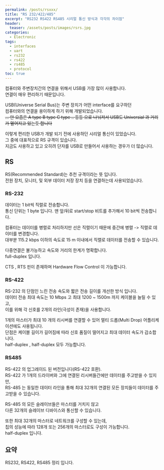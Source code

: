 ```yaml
---
permalink: /posts/rsxxx/
title: "RS 232/422/485"
excerpt: "RS232 RS422 RS485 시리얼 통신 방식과 각각의 차이점"
header:
  teaser: /assets/posts/images/rsrs.jpg
categories:
  - Electronic
tags:
  - interfaces
  - uart
  - rs232
  - rs422
  - rs485
  - protocol
toc: true
---
```


컴퓨터와 주변장치간의 연결을 위해서 USB를 가장 많이 사용합니다.<br>
연결이 매우 편리하기 때문입니다.<br>

USB(Universe Serial Bus)는 주변 장치가 어떤 interface를 요구하던<br>
컴퓨터와의 연결을 용이하게 하기 위해 개발되었습니다.<br>
~~... 만 요즘은 A type B type C type .. 등등 으로 나눠져서 USB도 Universial 과 거리가 멀어지고 있는듯 합니다~~<br>

이렇게 편리한 USB가 개발 되기 전에 사용하던 시리얼 통신이 있었습니다.<br>
그 중에 대표적으로 RS 규격이 있습니다.<br>
지금도 사용하고 있고 오히려 단자를 USB로 만들어서 사용하는 경우가 더 많습니다.<br>

## RS

RS(Recommended Standard)는 추천 규격이라는 뜻 입니다.<br>
전원 장치, 모니터, 및 외부 데이터 저장 장치 등을 연결하는데 사용되었습니다.<br>

### RS-232

데이터는 1 bit씩 직렬로 전송합니다.<br>
통신 단위는 1 byte 입니다. 맨 앞/뒤로 start/stop 비트를 추가해서 10 bit씩 전송합니다.<br>

컴퓨터는 데이터를 병렬로 처리하지만 선은 직렬이기 때문에 중간에 병렬 -> 직렬로 데이터를 변경합니다.<br>
대부분 115.2 kbps 이하의 속도로 15 m 이내에서 직렬로 데이터를 전송할 수 있습니다.<br>

다중연결은 불가능하고 속도와 거리의 한계가 명확합니다.<br>
<span style="{{ site.code }}">full-duplex</span> 입니다.<br>

<span style="{{ site.code }}">CTS</span> , <span style="{{ site.code }}">RTS</span> 핀이 존재하며 <span style="{{ site.code }}">Hardware Flow Control</span> 이 가능합니다.<br>

### RS-422

<span style="{{ site.code }}">RS-232</span> 의 단점인 느린 전송 속도와 짧은 전송 길이를 개선한 방식 입니다.<br>
데이터 전송 최대 속도는 10 Mbps 고 최대 1200 ~ 1500m 까지 케이블을 늘릴 수 있고,<br>
이를 위해 각 신호를 2개의 라인(극성이 존재)을 사용합니다.<br>

1개의 마스터가 최대 10 개의 리시버를 연결할 수 있어 <span style="{{ site.code }}">멀티 드롭(Multi Drop)</span> 어플리케이션에도 사용됩니다.<br>
단점은 케이블 길이가 길어짐에 따라 신호 품질이 떨어지고 최대 데이터 속도가 감소합니다.<br>
<span style="{{ site.code }}">half-duplex</span> , <span style="{{ site.code }}">half-duplex</span> 모두 가능합니다.<br>

### RS485

<span style="{{ site.code }}">RS-422</span> 의 업그레이드 된 버전입니다(RS-422 호환).<br>
<span style="{{ site.code }}">RS-422</span> 가 1개의 드라이버와 그에 연결된 리시버들간에만 데이터를 주고받을 수 있지만,<br>
<span style="{{ site.code }}">RS-485</span> 는 동일한 데이터 라인을 통해 최대 32개의 연결된 모든 장치들이 데이터를 주고받을 수 있습니다.<br>

<span style="{{ site.code }}">RS-485</span> 의 모든 슬레이브들은 마스터를 거치지 않고<br>
다른 32개의 슬레이브 디바이스와 통신할 수 있습니다.<br>

또한 최대 32개의 마스터로 네트워크를 구성할 수 있는데,<br>
칩의 성능에 따라 128개 또는 256개의 마스터로도 구성이 가능합니다.<br>
<span style="{{ site.code }}">half-duplex</span> 입니다.<br>

## 요약

RS232, RS422, RS485 정리 입니다.
